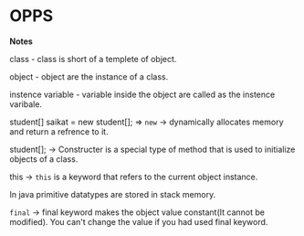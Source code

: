 # OPPS 

<p><strong>Notes</strong></p>

class - class is short of a templete of object.

object - object are the instance of a class.

instence variable - variable inside the object are called as the instence varibale.

student[] saikat = new student[]; => `new` -> dynamically allocates memory and return a refrence to it.

student[]; -> Constructer is a special type of method that is used to initialize objects of a class.

this ->  `this` is a keyword that refers to the current object instance. 

In java primitive datatypes are stored in stack memory.

`final` -> final keyword makes the object value constant(It cannot be modified). You can't change the value if you had used final keyword.
